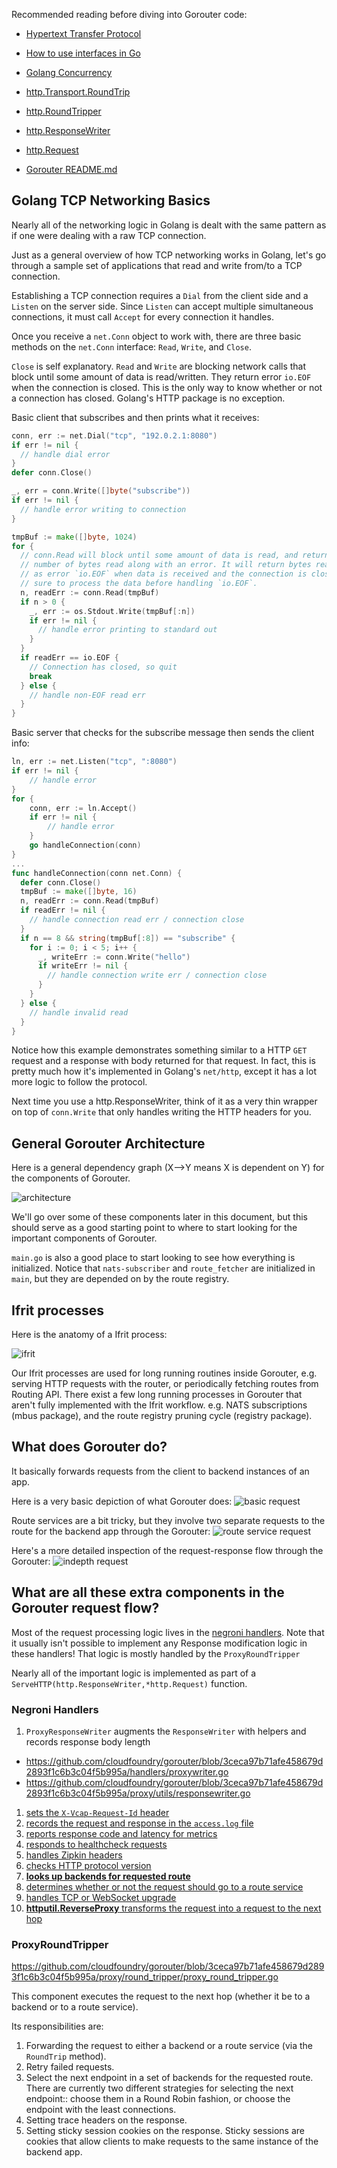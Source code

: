 Recommended reading before diving into Gorouter code:
- [Hypertext Transfer Protocol](https://en.wikipedia.org/wiki/Hypertext_Transfer_Protocol#Message_format)
- [How to use interfaces in Go](http://jordanorelli.com/post/32665860244/how-to-use-interfaces-in-go)
- [Golang Concurrency](http://www.golangbootcamp.com/book/concurrency)
- [http.Transport.RoundTrip](https://golang.org/pkg/net/http/#Transport.RoundTrip)
- [http.RoundTripper](https://golang.org/pkg/net/http/#RoundTripper)
- [http.ResponseWriter](https://golang.org/pkg/net/http/#ResponseWriter)
- [http.Request](https://golang.org/pkg/net/http/#Request)

- [Gorouter README.md](https://github.com/cloudfoundry/gorouter#gorouter)

## Golang TCP Networking Basics
Nearly all of the networking logic in Golang is dealt with the same pattern
as if one were dealing with a raw TCP connection.

Just as a general overview of how TCP networking works in Golang, let's go
through a sample set of applications that read and write from/to a TCP
connection.

Establishing a TCP connection requires a `Dial` from the client side and a
`Listen` on the server side. Since `Listen` can accept multiple simultaneous
connections, it must call `Accept` for every connection it handles.

Once you receive a `net.Conn` object to work with, there are three basic
methods on the `net.Conn` interface: `Read`, `Write`, and `Close`.

`Close` is self explanatory. `Read` and `Write` are blocking network calls that
block until some amount of data is read/written. They return error `io.EOF` when
the connection is closed. This is the only way to know whether or not a
connection has closed. Golang's HTTP package is no exception.

Basic client that subscribes and then prints what it receives:
```go
conn, err := net.Dial("tcp", "192.0.2.1:8080")
if err != nil {
  // handle dial error
}
defer conn.Close()

_, err = conn.Write([]byte("subscribe"))
if err != nil {
  // handle error writing to connection
}

tmpBuf := make([]byte, 1024)
for {
  // conn.Read will block until some amount of data is read, and returns the
  // number of bytes read along with an error. It will return bytes read as well
  // as error `io.EOF` when data is received and the connection is closed, so be
  // sure to process the data before handling `io.EOF`.
  n, readErr := conn.Read(tmpBuf)
  if n > 0 {
    _, err := os.Stdout.Write(tmpBuf[:n])
    if err != nil {
      // handle error printing to standard out
    }
  }
  if readErr == io.EOF {
    // Connection has closed, so quit
    break
  } else {
    // handle non-EOF read err
  }
}
```

Basic server that checks for the subscribe message then sends the client info:
```go
ln, err := net.Listen("tcp", ":8080")
if err != nil {
	// handle error
}
for {
	conn, err := ln.Accept()
	if err != nil {
		// handle error
	}
	go handleConnection(conn)
}
...
func handleConnection(conn net.Conn) {
  defer conn.Close()
  tmpBuf := make([]byte, 16)
  n, readErr := conn.Read(tmpBuf)
  if readErr != nil {
    // handle connection read err / connection close
  }
  if n == 8 && string(tmpBuf[:8]) == "subscribe" {
    for i := 0; i < 5; i++ {
      _, writeErr := conn.Write("hello")
      if writeErr != nil {
        // handle connection write err / connection close
      }
    }
  } else {
    // handle invalid read
  }
}
```

Notice how this example demonstrates something similar to a HTTP `GET` request
and a response with body returned for that request. In fact, this is pretty
much how it's implemented in Golang's `net/http`, except it has a lot more
logic to follow the protocol.

Next time you use a http.ResponseWriter, think of it as a very thin wrapper
on top of `conn.Write` that only handles writing the HTTP headers for you.

## General Gorouter Architecture

Here is a general dependency graph (X-->Y means X is dependent on Y) for
the components of Gorouter.

![architecture](https://cdn.rawgit.com/flawedmatrix/gorouter-architecture-docs/master/architecture.svg)

We'll go over some of these components later in this document, but this should
serve as a good starting point to where to start looking for the important
components of Gorouter.

`main.go` is also a good place to start looking to see how everything is
initialized. Notice that `nats-subscriber` and `route_fetcher` are initialized
in `main`, but they are depended on by the route registry.

## Ifrit processes
Here is the anatomy of a Ifrit process:

![ifrit](https://cdn.rawgit.com/flawedmatrix/gorouter-architecture-docs/master/ifrit.svg)

Our Ifrit processes are used for long running routines inside Gorouter,
e.g. serving HTTP requests with the router, or periodically fetching routes
from Routing API. There exist a few long running processes in Gorouter that
aren't fully implemented with the Ifrit workflow. e.g. NATS subscriptions
(mbus package), and the route registry pruning cycle (registry package).

## What does Gorouter do?
It basically forwards requests from the client to backend instances of an app.

Here is a very basic depiction of what Gorouter does:
![basic request](https://cdn.rawgit.com/flawedmatrix/gorouter-architecture-docs/master/basic_request.svg)

Route services are a bit tricky, but they involve two separate requests to
the route for the backend app through the Gorouter:
![route service request](https://cdn.rawgit.com/flawedmatrix/gorouter-architecture-docs/master/routeservice.svg)

Here's a more detailed inspection of the request-response flow through
the Gorouter:
![indepth request](https://cdn.rawgit.com/flawedmatrix/gorouter-architecture-docs/master/indepth_request.svg)

## What are all these extra components in the Gorouter request flow?
Most of the request processing logic lives in the [negroni
handlers](https://github.com/cloudfoundry/gorouter/blob/3ceca97b71afe458679d2893f1c6b3c04f5b995a/proxy/proxy.go#l107-l120).
Note that it usually isn't possible to implement any Response modification logic
in these handlers! That logic is mostly handled by the `ProxyRoundTripper`

Nearly all of the important logic is implemented as part of a
`ServeHTTP(http.ResponseWriter,*http.Request)` function.

### Negroni Handlers
1. `ProxyResponseWriter` augments the `ResponseWriter` with helpers and records
  response body length
  - https://github.com/cloudfoundry/gorouter/blob/3ceca97b71afe458679d2893f1c6b3c04f5b995a/handlers/proxywriter.go
  - https://github.com/cloudfoundry/gorouter/blob/3ceca97b71afe458679d2893f1c6b3c04f5b995a/proxy/utils/responsewriter.go
1. [sets the `X-Vcap-Request-Id` header](https://github.com/cloudfoundry/gorouter/blob/3ceca97b71afe458679d2893f1c6b3c04f5b995a/handlers/request_id.go)
1. [records the request and response in the `access.log` file](https://github.com/cloudfoundry/gorouter/blob/3ceca97b71afe458679d2893f1c6b3c04f5b995a/handlers/access_log.go)
1. [reports response code and latency for metrics](https://github.com/cloudfoundry/gorouter/blob/3ceca97b71afe458679d2893f1c6b3c04f5b995a/handlers/reporter.go)
1. [responds to healthcheck requests](https://github.com/cloudfoundry/gorouter/blob/3ceca97b71afe458679d2893f1c6b3c04f5b995a/handlers/proxy_healthcheck.go)
1. [handles Zipkin headers](https://github.com/cloudfoundry/gorouter/blob/3ceca97b71afe458679d2893f1c6b3c04f5b995a/handlers/zipkin.go)
1. [checks HTTP protocol version](https://github.com/cloudfoundry/gorouter/blob/3ceca97b71afe458679d2893f1c6b3c04f5b995a/handlers/protocolcheck.go)
1. [**looks up backends for requested route**](https://github.com/cloudfoundry/gorouter/blob/3ceca97b71afe458679d2893f1c6b3c04f5b995a/handlers/lookup.go)
1. [determines whether or not the request should go to a route service](https://github.com/cloudfoundry/gorouter/blob/3ceca97b71afe458679d2893f1c6b3c04f5b995a/handlers/routeservice.go)
1. [handles TCP or WebSocket upgrade](https://github.com/cloudfoundry/gorouter/blob/3ceca97b71afe458679d2893f1c6b3c04f5b995a/proxy/proxy.go#L167-L210)
1. [**httputil.ReverseProxy** transforms the request into a request to the next hop](https://golang.org/src/net/http/httputil/reverseproxy.go?h=ReverseProxy#L28)

### ProxyRoundTripper
https://github.com/cloudfoundry/gorouter/blob/3ceca97b71afe458679d2893f1c6b3c04f5b995a/proxy/round_tripper/proxy_round_tripper.go

This component executes the request to the next hop (whether it be to a backend or to a route service).

Its responsibilities are:
  1. Forwarding the request to either a backend or a route service (via the
    `RoundTrip` method).
  1. Retry failed requests.
  1. Select the next endpoint in a set of backends for the requested route.
    There are currently two different strategies for selecting the next
    endpoint:: choose them in a Round Robin fashion, or choose the endpoint
    with the least connections.
  1. Setting trace headers on the response.
  1. Setting sticky session cookies on the response. Sticky sessions are cookies
    that allow clients to make requests to the same instance of the backend app.
